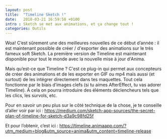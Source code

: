 ```yaml
---
layout: post
title:  "Timeline Sketch !"
date:   2018-03-21 16:59:58 +0100
intro : Sketch se met aux animations, et ça change tout !
categories: Outils
---
```

Woa!
C’est sûrement une des meilleures nouvelles de ce début d’année : il est maintenant possible de créer / d'exporter des animations sur le très fameux soft Sketch.
La première version de Timeline est maintenant disponible pour tout le monde avec la nouvelle mise à jour d'Anima.

Mais qu’est-ce que Timeline ?
C'est ce plug-in qui permet aux concepteurs de créer des animations et de les exporter en GIF ou mp4 mais aussi (et surtout) de les intégrer directement dans tes maquettes. Tout cela fonctionne par le biais d’images clefs (si tu aimes AfterEffect, tu vas adorer Timeline). À cela on pourra introduire des éléments déclencheurs tels que les clics, les survols, etc.

Pour en savoir un peu plus sur le côté technique de la chose, je te conseille d’aller voir par ici : https://medium.com/sketch-app-sources/the-secret-plan-of-timeline-for-sketch-d3a9c98fd25f

Et pour l’obtenir, c’est ici : https://timeline.animaapp.com/?utm_medium=blog&utm_source=anima&utm_content=timeline-release
